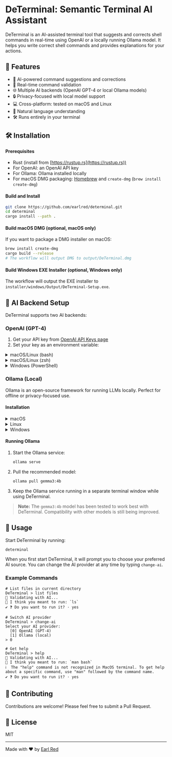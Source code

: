 # DeTerminal: Semantic Terminal AI Assistant

DeTerminal is an AI-assisted terminal tool that suggests and corrects shell commands in real-time using OpenAI or a locally running Ollama model. It helps you write correct shell commands and provides explanations for your actions.

## 🚀 Features

* 🤖 AI-powered command suggestions and corrections
* 🔄 Real-time command validation
* 🌐 Multiple AI backends (OpenAI GPT-4 or local Ollama models)
* 🔒 Privacy-focused with local model support
* 💻 Cross-platform: tested on macOS and Linux
* 🎯 Natural language understanding
* 🛠️ Runs entirely in your terminal

## 🛠️ Installation


#### Prerequisites

- Rust (install from [https://rustup.rs](https://rustup.rs))
- For OpenAI: an OpenAI API key
- For Ollama: Ollama installed locally
- For macOS DMG packaging: [Homebrew](https://brew.sh/) and `create-dmg` (`brew install create-dmg`)

#### Build and Install

```bash
git clone https://github.com/earlred/determinal.git
cd determinal
cargo install --path .
```

#### Build macOS DMG (optional, macOS only)

If you want to package a DMG installer on macOS:

```bash
brew install create-dmg
cargo build --release
# The workflow will output DMG to output/DeTerminal.dmg
```

#### Build Windows EXE Installer (optional, Windows only)

The workflow will output the EXE installer to `installer/windows/Output/DeTerminal-Setup.exe`.

## 🔐 AI Backend Setup

DeTerminal supports two AI backends:

### OpenAI (GPT-4)

1. Get your API key from [OpenAI API Keys page](https://platform.openai.com/account/api-keys)
2. Set your key as an environment variable:

<details>
<summary>macOS/Linux (bash)</summary>

```bash
echo 'export OPENAI_API_KEY=your-api-key-here' >> ~/.bashrc
source ~/.bashrc
```

</details>

<details>
<summary>macOS/Linux (zsh)</summary>

```zsh
echo 'export OPENAI_API_KEY=your-api-key-here' >> ~/.zshrc
source ~/.zshrc
```

</details>

<details>
<summary>Windows (PowerShell)</summary>

```powershell
$env:OPENAI_API_KEY="your-api-key-here"
```

</details>

### Ollama (Local)

Ollama is an open-source framework for running LLMs locally. Perfect for offline or privacy-focused use.

#### Installation

<details>
<summary>macOS</summary>

```bash
# Using Homebrew
brew install ollama

# Or download the .dmg from ollama.ai
```

</details>

<details>
<summary>Linux</summary>

```bash
curl -fsSL https://ollama.ai/install.sh | sh
```

</details>

<details>
<summary>Windows</summary>

Download the installer from [ollama.ai](https://ollama.ai)

</details>

#### Running Ollama

1. Start the Ollama service:
   ```bash
   ollama serve
   ```

2. Pull the recommended model:
   ```bash
   ollama pull gemma3:4b
   ```

3. Keep the Ollama service running in a separate terminal window while using DeTerminal.

> **Note:** The `gemma3:4b` model has been tested to work best with DeTerminal. Compatibility with other models is still being improved.

## 🧪 Usage

Start DeTerminal by running:
```bash
determinal
```

When you first start DeTerminal, it will prompt you to choose your preferred AI source. You can change the AI provider at any time by typing `change-ai`.

### Example Commands

```shell
# List files in current directory
DeTerminal > list files
💭 Validating with AI...
🤖 I think you meant to run: `ls`
✔ ❓ Do you want to run it? · yes

# Switch AI provider
DeTerminal > change-ai
Select your AI provider:
  [0] OpenAI (GPT-4)
  [1] Ollama (local)
> 0

# Get help
DeTerminal > help
💭 Validating with AI...
🤖 I think you meant to run: `man bash`
ℹ️  The "help" command is not recognized in MacOS terminal. To get help about a specific command, use "man" followed by the command name.
✔ ❓ Do you want to run it? · yes
```

## 🤝 Contributing

Contributions are welcome! Please feel free to submit a Pull Request.

## 📝 License

MIT

---

Made with ❤️ by [Earl Red](https://github.com/earlred)
